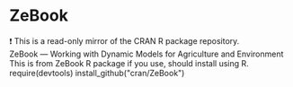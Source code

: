 # ZeBook
:exclamation: This is a read-only mirror of the CRAN R package repository.  ZeBook — Working with Dynamic Models for Agriculture and Environment  
This is from ZeBook R package
if you use, should install using R.
require(devtools)
install_github("cran/ZeBook")
